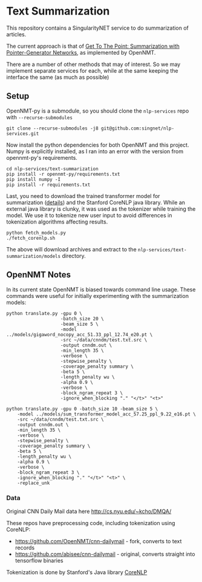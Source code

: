 # Text Summarization

This repository contains a SingularityNET service to do summarization of articles.

The current approach is that of [Get To The Point: Summarization with Pointer-Generator Networks](https://arxiv.org/pdf/1704.04368.pdf),
as implemented by OpenNMT.

There are a number of other methods that may of interest. So we may implement separate services for each,
while at the same keeping the interface the same (as much as possible)

## Setup

OpenNMT-py is a submodule, so you should clone the `nlp-services` repo with `--recurse-submodules`

```
git clone --recurse-submodules -j8 git@github.com:singnet/nlp-services.git
```

Now install the python dependencies for both OpenNMT and this project. Numpy is explicitly installed, as I ran into an error
with the version from opennmt-py's requirements.

```
cd nlp-services/text-summarization
pip install -r opennmt-py/requirements.txt
pip install numpy -I
pip install -r requirements.txt
```

Last, you need to download the trained transformer model for summarization ([details](http://opennmt.net/Models-py/)) and
the Stanford CoreNLP java library. While an external java library is clunky, it was used as the tokenizer while training the model.
We use it to tokenize new user input to avoid differences in tokenization algorithms affecting results.

```
python fetch_models.py
./fetch_corenlp.sh
```

The above will download archives and extract to the `nlp-services/text-summarization/models` directory.

## OpenNMT Notes

In its current state OpenNMT is biased towards command line usage. These commands were useful for initially experimenting with
the summarization models:

```
python translate.py -gpu 0 \
                    -batch_size 20 \
                    -beam_size 5 \
                    -model ../models/gigaword_nocopy_acc_51.33_ppl_12.74_e20.pt \
                    -src ~/data/cnndm/test.txt.src \
                    -output cnndm.out \
                    -min_length 35 \
                    -verbose \
                    -stepwise_penalty \
                    -coverage_penalty summary \
                    -beta 5 \
                    -length_penalty wu \
                    -alpha 0.9 \
                    -verbose \
                    -block_ngram_repeat 3 \
                    -ignore_when_blocking "." "</t>" "<t>"
```

```
python translate.py -gpu 0 -batch_size 10 -beam_size 5 \
    -model ../models/sum_transformer_model_acc_57.25_ppl_9.22_e16.pt \
    -src ~/data/cnndm/test.txt.src \
    -output cnndm.out \
    -min_length 35 \
    -verbose \
    -stepwise_penalty \
    -coverage_penalty summary \
    -beta 5 \ 
    -length_penalty wu \
    -alpha 0.9 \
    -verbose \
    -block_ngram_repeat 3 \
    -ignore_when_blocking "." "</t>" "<t>" \
    -replace_unk
```

### Data

Original CNN Daily Mail data here http://cs.nyu.edu/~kcho/DMQA/

These repos have preprocessing code, including tokenization using CoreNLP:
- https://github.com/OpenNMT/cnn-dailymail - fork, converts to text records
- https://github.com/abisee/cnn-dailymail - original, converts straight into tensorflow binaries

Tokenization is done by Stanford's Java library [CoreNLP](https://stanfordnlp.github.io/CoreNLP/index.html)

